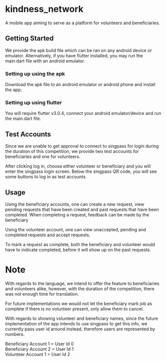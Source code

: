 # kindness_network

A mobile app aiming to serve as a platform for volunteers and beneficiaries.

## Getting Started

We provide the apk build file which can be ran on any android device or emulator. 
Alternatively, if you have flutter installed, you may run the main.dart file with an android emulator.

### Setting up using the apk

Download the apk file to an android emulator or android phone and install the app. 

### Setting up using flutter

You will require flutter v3.0.4, connect your android emulator/device and run the main.dart file.

## Test Accounts

Since we are unable to get approval to connect to singpass for login during the duration of this competition, we provide two test accounts for beneficiaries and one for volunteers.

After clicking log in, choose either volunteer or beneficiary and you will enter the singpass login screen. Below the singpass QR code, you will see some buttons to log in as test accounts. 

## Usage

Using the beneficiary accounts, one can create a new request, view pending requests that have been created and past requests that have been completed. When completing a request, feedback can be made by 
the beneficiary

Using the volunteer account, one can view unaccepted, pending and completed requests and accept requests.

To mark a request as complete, both the beneficiary and volunteer would have to indicate completed, before it will show up on the past requests.

# Note
With regards to the language, we intend to offer the feature to beneficiaries and volunteers alike, however, with the duration of the competition, there was not enough time for translation.

For future implementations we would not let the beneficiary mark job as complete if there is no volunteer present, only allow them to cancel.

With regards to showing volunteer and beneficiary names, since the future implementation of the app intends to use singpass to get this info, we currently pass user id around instead, therefore users are represented by numbers.

Beneficiary Account 1 = User Id 0\
Beneficiary Account 2 = User Id 1\
Volunteer Account 1 = User Id 2

